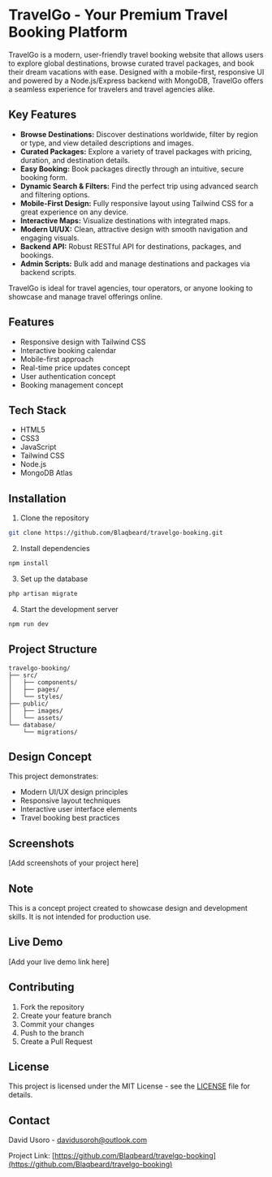 # TravelGo - Your Premium Travel Booking Platform

TravelGo is a modern, user-friendly travel booking website that allows users to explore global destinations, browse curated travel packages, and book their dream vacations with ease. Designed with a mobile-first, responsive UI and powered by a Node.js/Express backend with MongoDB, TravelGo offers a seamless experience for travelers and travel agencies alike.

## Key Features

- **Browse Destinations:** Discover destinations worldwide, filter by region or type, and view detailed descriptions and images.
- **Curated Packages:** Explore a variety of travel packages with pricing, duration, and destination details.
- **Easy Booking:** Book packages directly through an intuitive, secure booking form.
- **Dynamic Search & Filters:** Find the perfect trip using advanced search and filtering options.
- **Mobile-First Design:** Fully responsive layout using Tailwind CSS for a great experience on any device.
- **Interactive Maps:** Visualize destinations with integrated maps.
- **Modern UI/UX:** Clean, attractive design with smooth navigation and engaging visuals.
- **Backend API:** Robust RESTful API for destinations, packages, and bookings.
- **Admin Scripts:** Bulk add and manage destinations and packages via backend scripts.

TravelGo is ideal for travel agencies, tour operators, or anyone looking to showcase and manage travel offerings online.

## Features

- Responsive design with Tailwind CSS
- Interactive booking calendar
- Mobile-first approach
- Real-time price updates concept
- User authentication concept
- Booking management concept

## Tech Stack

- HTML5
- CSS3
- JavaScript
- Tailwind CSS
- Node.js
- MongoDB Atlas

## Installation

1. Clone the repository

```bash
git clone https://github.com/Blaqbeard/travelgo-booking.git
```

2. Install dependencies

```bash
npm install
```

3. Set up the database

```bash
php artisan migrate
```

4. Start the development server

```bash
npm run dev
```

## Project Structure

```
travelgo-booking/
├── src/
│   ├── components/
│   ├── pages/
│   └── styles/
├── public/
│   ├── images/
│   └── assets/
└── database/
    └── migrations/
```

## Design Concept

This project demonstrates:

- Modern UI/UX design principles
- Responsive layout techniques
- Interactive user interface elements
- Travel booking best practices

## Screenshots

[Add screenshots of your project here]

## Note

This is a concept project created to showcase design and development skills. It is not intended for production use.

## Live Demo

[Add your live demo link here]

## Contributing

1. Fork the repository
2. Create your feature branch
3. Commit your changes
4. Push to the branch
5. Create a Pull Request

## License

This project is licensed under the MIT License - see the [LICENSE](LICENSE) file for details.

## Contact

David Usoro - [davidusoroh@outlook.com](mailto:davidusoroh@outlook.com)

Project Link: [https://github.com/Blaqbeard/travelgo-booking](https://github.com/Blaqbeard/travelgo-booking)
